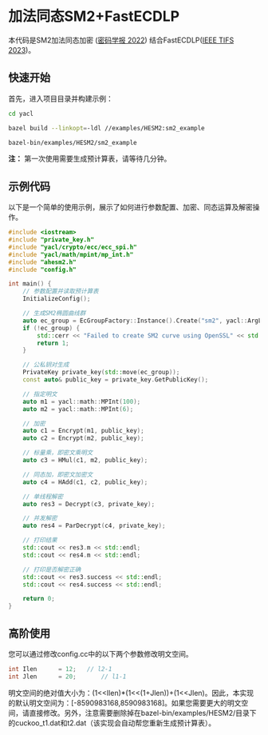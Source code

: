 # 加法同态SM2+FastECDLP

本代码是SM2加法同态加密 ([密码学报 2022](http://www.jcr.cacrnet.org.cn/CN/10.13868/j.cnki.jcr.000532)) 结合FastECDLP([IEEE TIFS 2023](https://ieeexplore.ieee.org/document/10145804))。

## 快速开始

首先，进入项目目录并构建示例：

```bash
cd yacl

bazel build --linkopt=-ldl //examples/HESM2:sm2_example

bazel-bin/examples/HESM2/sm2_example
```

**注：** 第一次使用需要生成预计算表，请等待几分钟。

## 示例代码

以下是一个简单的使用示例，展示了如何进行参数配置、加密、同态运算及解密操作。

```cpp
#include <iostream>
#include "private_key.h"
#include "yacl/crypto/ecc/ecc_spi.h"
#include "yacl/math/mpint/mp_int.h"
#include "ahesm2.h"
#include "config.h"

int main() {
    // 参数配置并读取预计算表
    InitializeConfig();

    // 生成SM2椭圆曲线群
    auto ec_group = EcGroupFactory::Instance().Create("sm2", yacl::ArgLib = "openssl");
    if (!ec_group) {
        std::cerr << "Failed to create SM2 curve using OpenSSL" << std::endl;
        return 1;
    }

    // 公私钥对生成
    PrivateKey private_key(std::move(ec_group));
    const auto& public_key = private_key.GetPublicKey();

    // 指定明文
    auto m1 = yacl::math::MPInt(100); 
    auto m2 = yacl::math::MPInt(6);

    // 加密
    auto c1 = Encrypt(m1, public_key);
    auto c2 = Encrypt(m2, public_key);

    // 标量乘，即密文乘明文
    auto c3 = HMul(c1, m2, public_key);

    // 同态加，即密文加密文
    auto c4 = HAdd(c1, c2, public_key);

    // 单线程解密
    auto res3 = Decrypt(c3, private_key);

    // 并发解密
    auto res4 = ParDecrypt(c4, private_key);

    // 打印结果
    std::cout << res3.m << std::endl;
    std::cout << res4.m << std::endl;

    // 打印是否解密正确
    std::cout << res3.success << std::endl;
    std::cout << res4.success << std::endl;

    return 0;
}
```

## 高阶使用

您可以通过修改config.cc中的以下两个参数修改明文空间。

```cpp
int Ilen      = 12;   // l2-1
int Jlen      = 20;       // l1-1
```

明文空间的绝对值大小为：(1<<Ilen)*(1<<(1+Jlen))+(1<<Jlen)。因此，本实现的默认明文空间为：[-8590983168,8590983168]。如果您需要更大的明文空间，请直接修改。另外，注意需要删除掉在bazel-bin/examples/HESM2/目录下的cuckoo_t1.dat和t2.dat（该实现会自动帮您重新生成预计算表）。
